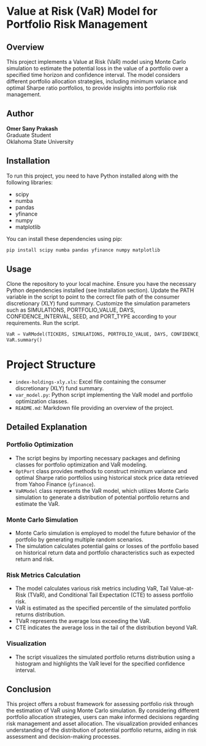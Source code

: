 # Value at Risk (VaR) Model for Portfolio Risk Management

## Overview
This project implements a Value at Risk (VaR) model using Monte Carlo simulation to estimate the potential loss in the value of a portfolio over a specified time horizon and confidence interval. The model considers different portfolio allocation strategies, including minimum variance and optimal Sharpe ratio portfolios, to provide insights into portfolio risk management.

## Author
**Omer Sany Prakash**  
Graduate Student  
Oklahoma State University

## Installation
To run this project, you need to have Python installed along with the following libraries:

- scipy
- numba
- pandas
- yfinance
- numpy
- matplotlib

You can install these dependencies using pip:

```bash
pip install scipy numba pandas yfinance numpy matplotlib
```

## Usage
Clone the repository to your local machine.
Ensure you have the necessary Python dependencies installed (see Installation section).
Update the PATH variable in the script to point to the correct file path of the consumer discretionary (XLY) fund summary.
Customize the simulation parameters such as SIMULATIONS, PORTFOLIO_VALUE, DAYS, CONFIDENCE_INTERVAL, SEED, and PORT_TYPE according to your requirements.
Run the script.
```python
VaR = VaRModel(TICKERS, SIMULATIONS, PORTFOLIO_VALUE, DAYS, CONFIDENCE_INTERVAL, PORT_TYPE)
VaR.summary()
```

# Project Structure

- `index-holdings-xly.xls`: Excel file containing the consumer discretionary (XLY) fund summary.
- `var_model.py`: Python script implementing the VaR model and portfolio optimization classes.
- `README.md`: Markdown file providing an overview of the project.

## Detailed Explanation

### Portfolio Optimization
- The script begins by importing necessary packages and defining classes for portfolio optimization and VaR modeling.
- `OptPort` class provides methods to construct minimum variance and optimal Sharpe ratio portfolios using historical stock price data retrieved from Yahoo Finance (`yfinance`).
- `VaRModel` class represents the VaR model, which utilizes Monte Carlo simulation to generate a distribution of potential portfolio returns and estimate the VaR.

### Monte Carlo Simulation
- Monte Carlo simulation is employed to model the future behavior of the portfolio by generating multiple random scenarios.
- The simulation calculates potential gains or losses of the portfolio based on historical return data and portfolio characteristics such as expected return and risk.

### Risk Metrics Calculation
- The model calculates various risk metrics including VaR, Tail Value-at-Risk (TVaR), and Conditional Tail Expectation (CTE) to assess portfolio risk.
- VaR is estimated as the specified percentile of the simulated portfolio returns distribution.
- TVaR represents the average loss exceeding the VaR.
- CTE indicates the average loss in the tail of the distribution beyond VaR.

### Visualization
- The script visualizes the simulated portfolio returns distribution using a histogram and highlights the VaR level for the specified confidence interval.

## Conclusion
This project offers a robust framework for assessing portfolio risk through the estimation of VaR using Monte Carlo simulation. By considering different portfolio allocation strategies, users can make informed decisions regarding risk management and asset allocation. The visualization provided enhances understanding of the distribution of potential portfolio returns, aiding in risk assessment and decision-making processes.
